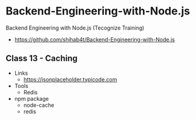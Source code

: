 # Backend-Engineering-with-Node.js

Backend Engineering with Node.js (Tecognize Training)

- https://github.com/shihab4t/Backend-Engineering-with-Node.js

## Class 13 - Caching

- Links
  - https://jsonplaceholder.typicode.com
- Tools
  - Redis
- npm package
  - node-cache
  - redis
